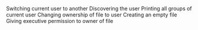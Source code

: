 Switching current user to another
Discovering the user
Printing all groups of current user
Changing ownership of file to user
Creating an empty file
Giving executive permission to owner of file
